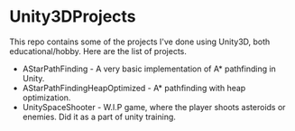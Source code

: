 # Unity3DProjects
This repo contains some of the projects I've done using Unity3D, both educational/hobby.
Here are the list of projects. 

* AStarPathFinding - A very basic implementation of A* pathfinding in Unity.
* AStarPathFindingHeapOptimized - A* pathfinding with heap optimization.
* UnitySpaceShooter - W.I.P game, where the player shoots asteroids or enemies. Did it as a part of unity training. 
